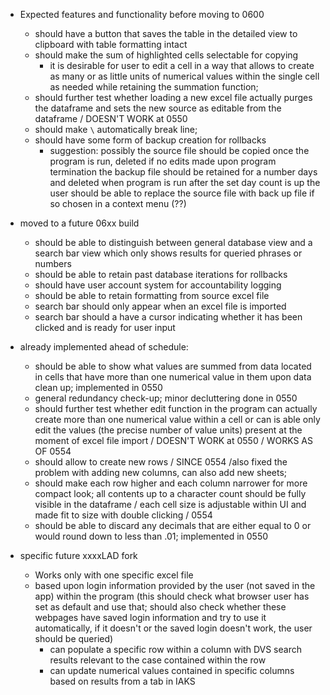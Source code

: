 - Expected features and functionality before moving to 0600
  - should have a button that saves the table in the detailed view to clipboard with table formatting intact
  - should make the sum of highlighted cells selectable for copying
    - it is desirable for user to edit a cell in a way that allows to create as many or as little units of numerical values within the single cell as needed while retaining the summation function;
  - should further test whether loading a new excel file actually purges the dataframe and sets the new source as editable from the dataframe / DOESN'T WORK at 0550 
  - should make `\` automatically break line;
  - should have some form of backup creation for rollbacks
    - suggestion:
      possibly the source file should be copied once the program is run, deleted if no edits made upon program termination
      the backup file should be retained for a number days and deleted when program is run after the set day count is up
      the user should be able to replace the source file with back up file if so chosen in a context menu (??)

- moved to a future 06xx build
  - should be able to distinguish between general database view and a search bar view which only shows results for queried phrases or numbers
  - should be able to retain past database iterations for rollbacks
  - should have user account system for accountability logging
  - should be able to retain formatting from source excel file
  - search bar should only appear when an excel file is imported
  - search bar should a have a cursor indicating whether it has been clicked and is ready for user input

- already implemented ahead of schedule:
  - should be able to show what values are summed from data located in cells that have more than one numerical value in them upon data clean up; implemented in 0550
  - general redundancy check-up; minor decluttering done in 0550
  - should further test whether edit function in the program can actually create more than one numerical value within a cell or can is able only edit the values (the precise number of value units) present at the        moment of excel file import / DOESN'T WORK at 0550 / WORKS AS OF 0554
  - should allow to create new rows / SINCE 0554 /also fixed the problem with adding new columns, can also add new sheets;
  - should make each row higher and each column narrower for more compact look;
    all contents up to a character count should be fully visible in the dataframe / each cell size is adjustable within UI and made fit to size with double clicking / 0554
  - should be able to discard any decimals that are either equal to 0 or would round down to less than .01; implemented in 0550

- specific future xxxxLAD fork
  - Works only with one specific excel file
  - based upon login information provided by the user (not saved in the app) within the program (this should check what browser user has set as default and use that; should also check whether these webpages have saved login information and try to use it automatically, if it doesn't or the saved login doesn't work, the user should be queried)
      - can populate a specific row within a column with DVS search results relevant to the case contained within the row
      - can update numerical values contained in specific columns based on results from a tab in IAKS
